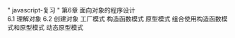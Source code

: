 " javascript-复习 "
第6章 面向对象的程序设计<br/>
    6.1 理解对象
    6.2 创建对象
        工厂模式
        构造函数模式
        原型模式
        组合使用构造函数模式和原型模式
        动态原型模式
